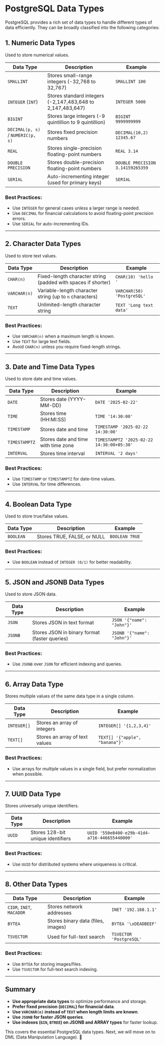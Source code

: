 # PostgreSQL Data Types

PostgreSQL provides a rich set of data types to handle different types of data efficiently. They can be broadly classified into the following categories:

## 1. Numeric Data Types
Used to store numerical values.

| Data Type  | Description | Example |
|------------|------------|---------|
| `SMALLINT` | Stores small-range integers (-32,768 to 32,767) | `SMALLINT 100` |
| `INTEGER` (`INT`) | Stores standard integers (-2,147,483,648 to 2,147,483,647) | `INTEGER 5000` |
| `BIGINT` | Stores large integers (-9 quintillion to 9 quintillion) | `BIGINT 9999999999` |
| `DECIMAL(p, s)` / `NUMERIC(p, s)` | Stores fixed precision numbers | `DECIMAL(10,2) 12345.67` |
| `REAL` | Stores single-precision floating-point numbers | `REAL 3.14` |
| `DOUBLE PRECISION` | Stores double-precision floating-point numbers | `DOUBLE PRECISION 3.14159265359` |
| `SERIAL` | Auto-incrementing integer (used for primary keys) | `SERIAL` |

### **Best Practices:**
- Use `INTEGER` for general cases unless a larger range is needed.
- Use `DECIMAL` for financial calculations to avoid floating-point precision errors.
- Use `SERIAL` for auto-incrementing IDs.

---

## 2. Character Data Types
Used to store text values.

| Data Type  | Description | Example |
|------------|------------|---------|
| `CHAR(n)`  | Fixed-length character string (padded with spaces if shorter) | `CHAR(10) 'hello '` |
| `VARCHAR(n)` | Variable-length character string (up to `n` characters) | `VARCHAR(50) 'PostgreSQL'` |
| `TEXT` | Unlimited-length character string | `TEXT 'Long text data'` |

### **Best Practices:**
- Use `VARCHAR(n)` when a maximum length is known.
- Use `TEXT` for large text fields.
- Avoid `CHAR(n)` unless you require fixed-length strings.

---

## 3. Date and Time Data Types
Used to store date and time values.

| Data Type  | Description | Example |
|------------|------------|---------|
| `DATE` | Stores date (YYYY-MM-DD) | `DATE '2025-02-22'` |
| `TIME` | Stores time (HH:MI:SS) | `TIME '14:30:00'` |
| `TIMESTAMP` | Stores date and time | `TIMESTAMP '2025-02-22 14:30:00'` |
| `TIMESTAMPTZ` | Stores date and time with time zone | `TIMESTAMPTZ '2025-02-22 14:30:00+05:30'` |
| `INTERVAL` | Stores time interval | `INTERVAL '2 days'` |

### **Best Practices:**
- Use `TIMESTAMP` or `TIMESTAMPTZ` for date-time values.
- Use `INTERVAL` for time differences.

---

## 4. Boolean Data Type
Used to store true/false values.

| Data Type  | Description | Example |
|------------|------------|---------|
| `BOOLEAN` | Stores TRUE, FALSE, or NULL | `BOOLEAN TRUE` |

### **Best Practices:**
- Use `BOOLEAN` instead of `INTEGER (0/1)` for better readability.

---

## 5. JSON and JSONB Data Types
Used to store JSON data.

| Data Type  | Description | Example |
|------------|------------|---------|
| `JSON` | Stores JSON in text format | `JSON '{"name": "John"}'` |
| `JSONB` | Stores JSON in binary format (faster queries) | `JSONB '{"name": "John"}'` |

### **Best Practices:**
- Use `JSONB` over `JSON` for efficient indexing and queries.

---

## 6. Array Data Type
Stores multiple values of the same data type in a single column.

| Data Type  | Description | Example |
|------------|------------|---------|
| `INTEGER[]` | Stores an array of integers | `INTEGER[] '{1,2,3,4}'` |
| `TEXT[]` | Stores an array of text values | `TEXT[] '{"apple", "banana"}'` |

### **Best Practices:**
- Use arrays for multiple values in a single field, but prefer normalization when possible.

---

## 7. UUID Data Type
Stores universally unique identifiers.

| Data Type  | Description | Example |
|------------|------------|---------|
| `UUID` | Stores 128-bit unique identifiers | `UUID '550e8400-e29b-41d4-a716-446655440000'` |

### **Best Practices:**
- Use `UUID` for distributed systems where uniqueness is critical.

---

## 8. Other Data Types

| Data Type  | Description | Example |
|------------|------------|---------|
| `CIDR`, `INET`, `MACADDR` | Stores network addresses | `INET '192.168.1.1'` |
| `BYTEA` | Stores binary data (files, images) | `BYTEA '\xDEADBEEF'` |
| `TSVECTOR` | Used for full-text search | `TSVECTOR 'PostgreSQL'` |

### **Best Practices:**
- Use `BYTEA` for storing images/files.
- Use `TSVECTOR` for full-text search indexing.

---

## Summary
- **Use appropriate data types** to optimize performance and storage.
- **Prefer fixed precision (`DECIMAL`) for financial data**.
- **Use `VARCHAR(n)` instead of `TEXT` when length limits are known**.
- **Use `JSONB` for faster JSON queries**.
- **Use indexes (`GIN`, `BTREE`) on JSONB and ARRAY types** for faster lookup.

This covers the essential PostgreSQL data types. Next, we will move on to DML (Data Manipulation Language). 🚀


